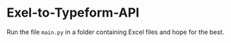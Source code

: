 # Exel-to-Typeform-API
Run the file `main.py` in a folder containing Excel files and hope for the best.
